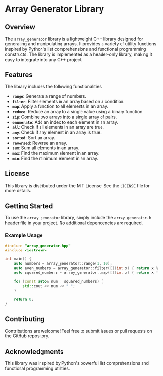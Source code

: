 # Array Generator Library

## Overview
The `array_generator` library is a lightweight C++ library designed for generating and manipulating arrays. It provides a variety of utility functions inspired by Python's list comprehensions and functional programming constructs. The library is implemented as a header-only library, making it easy to integrate into any C++ project.

## Features
The library includes the following functionalities:
- **`range`**: Generate a range of numbers.
- **`filter`**: Filter elements in an array based on a condition.
- **`map`**: Apply a function to all elements in an array.
- **`reduce`**: Reduce an array to a single value using a binary function.
- **`zip`**: Combine two arrays into a single array of pairs.
- **`enumerate`**: Add an index to each element in an array.
- **`all`**: Check if all elements in an array are true.
- **`any`**: Check if any element in an array is true.
- **`sorted`**: Sort an array.
- **`reversed`**: Reverse an array.
- **`sum`**: Sum all elements in an array.
- **`max`**: Find the maximum element in an array.
- **`min`**: Find the minimum element in an array.

## License
This library is distributed under the MIT License. See the `LICENSE` file for more details.

## Getting Started
To use the `array_generator` library, simply include the `array_generator.h` header file in your project. No additional dependencies are required.

### Example Usage
```cpp
#include "array_generator.hpp"
#include <iostream>

int main() {
    auto numbers = array_generator::range(1, 10);
    auto even_numbers = array_generator::filter([](int x) { return x % 2 == 0; }, numbers);
    auto squared_numbers = array_generator::map([](int x) { return x * x; }, even_numbers);

    for (const auto& num : squared_numbers) {
        std::cout << num << " ";
    }

    return 0;
}
```

## Contributing
Contributions are welcome! Feel free to submit issues or pull requests on the GitHub repository.

## Acknowledgments
This library was inspired by Python's powerful list comprehensions and functional programming utilities.
